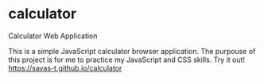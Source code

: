 # calculator
Calculator Web Application

This is a simple JavaScript calculator browser application. The purpouse of this project is for me to practice my JavaScript and CSS skills.
Try it out! https://savas-t.github.io/calculator
